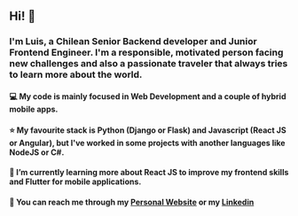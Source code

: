 ## Hi! 👋

### I'm Luis, a Chilean Senior Backend developer and Junior Frontend Engineer. I'm a responsible, motivated person facing new challenges and also a passionate traveler that always tries to learn more about the world.

#### 💻 My code is mainly focused in Web Development and a couple of hybrid mobile apps.
#### ⭐ My favourite stack is Python (Django or Flask) and Javascript (React JS or Angular), but I've worked in some projects with another languages like NodeJS or C#.
#### 🌱 I’m currently learning more about React JS to improve my frontend skills and Flutter for mobile applications.

#### 💬 You can reach me through my [Personal Website](https://www.lpsoftware.dev) or my [Linkedin](https://www.linkedin.com/in/luis-ramirez-duarte/)
